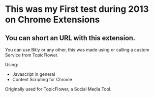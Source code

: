 # This was my First test during 2013 on Chrome Extensions

## You can short an URL with this extension.

You can use Bitly or any other, this was made using or calling a custom Service from TopicFlower.

Using:
*   Javascript in general
*   Content Scripting for Chrome


Originally used for TopicFlower, a Social Media Tool.
